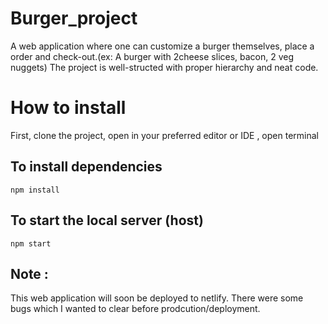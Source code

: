 # Burger_project
A web application where one can customize a burger themselves, place a order and check-out.(ex:  A burger with 2cheese slices, bacon, 2 veg nuggets)
The project is well-structed with proper hierarchy and neat code.

# How to install

First, clone the project, open in your preferred editor or IDE , open terminal

## To install dependencies
 
 ``` npm install ```
 
 ## To start the local server (host)
 
 ```npm start ```
 
 ## Note :
 This web application will soon be deployed to netlify.
 There were some bugs which I wanted to clear before prodcution/deployment.
 
